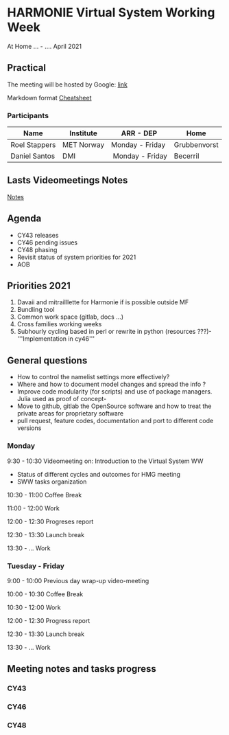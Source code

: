 # HARMONIE Virtual System Working Week

At Home  ... - .... April  2021

## Practical
 
The meeting will be hosted by Google: [link](https://meet.google.com/aem-dubz-ihj)

Markdown format [Cheatsheet](https://github.com/adam-p/markdown-here/wiki/Markdown-Cheatsheet)  

### Participants

| Name             | Institute  | ARR - DEP        |  Home       |
| ---              | ---        | ---              | ---         |
|Roel Stappers     | MET Norway | Monday - Friday  |Grubbenvorst |
|Daniel Santos     | DMI        | Monday - Friday  |Becerril     |       
## Lasts Videomeetings Notes 

[Notes](https://hirlam.org/trac/wiki/Meetings/System/Video_Meetings/2022)  

##  Agenda 

- CY43 releases
- CY46 pending issues
- CY48 phasing  
- Revisit status of system priorities for 2021
- AOB

##  Priorities 2021 

   1. Davaii and mitrailllette for Harmonie if is possible outside MF 
   2. Bundling tool 
   3. Common work space (gitlab, docs ...)
   4. Cross families working weeks
   5. Subhourly cycling based in perl or rewrite in python (resources ???)- '''Implementation in cy46'''

##  General questions 

- How to control the namelist settings more effectively?
- Where and how to document model changes and spread the info ?
- Improve code modularity (for scripts) and use of package managers. Julia used as proof of concept- 
- Move to github, gitlab the OpenSource software and how to treat the private areas for proprietary software
- pull request, feature codes, documentation and port to different code versions


### Monday  

9:30 - 10:30  Videomeeting on: Introduction to the Virtual System WW
- Status of different cycles and outcomes for HMG meeting
- SWW tasks organization

10:30 - 11:00 Coffee Break

11:00 - 12:00  Work

12:00 - 12:30 Progreses report

12:30 - 13:30 Launch break

13:30 - ...  Work
 
### Tuesday - Friday 

9:00 - 10:00 Previous day wrap-up video-meeting

10:00 - 10:30 Coffee Break

10:30 - 12:00 Work

12:00 - 12:30 Progress report

12:30 - 13:30 Launch break

13:30 - ... Work

## Meeting notes and tasks progress 

### CY43



### CY46

### CY48
